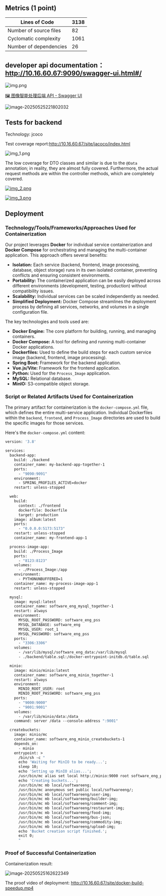 ## Metrics (1 point)

| Lines of Code          | 3138 |
| ---------------------- | ---- |
| Number of source files | 82   |
| Cyclomatic complexity  | 1061 |
| Number of dependencies | 26   |

## developer api documentation：http://10.16.60.67:9090/swagger-ui.html#/

![img.png](backend.assets/img.png)

[🖼️ 图像智能处理后端 API - Swagger UI](http://10.16.60.67:8123/docs)

![image-20250525221802032](backend/image-20250525221802032.png)

## Tests for backend

Technology: jcoco

Test coverage report:http://10.16.60.67/site/jacoco/index.html

![img_1.png](backend.assets/img_1.png)

The low coverage for DTO classes and similar is due to the `@Data` annotation; in reality, they are almost fully covered. Furthermore, the actual request methods are within the controller methods, which are completely covered.

[![img_2.png](backend.assets/img_2.png)](https://github.com/sustech-cs304/team-project-25spring-9/blob/backend-spring/img/img_2.png)

[![img_3.png](backend.assets/img_3.png)](https://github.com/sustech-cs304/team-project-25spring-9/blob/backend-spring/img/img_3.png)







## Deployment

### Technology/Tools/Frameworks/Approaches Used for Containerization

Our project leverages **Docker** for individual service containerization and **Docker Compose** for orchestrating and managing the multi-container application. This approach offers several benefits:

- **Isolation:** Each service (backend, frontend, image processing, database, object storage) runs in its own isolated container, preventing conflicts and ensuring consistent environments.
- **Portability:** The containerized application can be easily deployed across different environments (development, testing, production) without compatibility issues.
- **Scalability:** Individual services can be scaled independently as needed.
- **Simplified Deployment:** Docker Compose streamlines the deployment process by defining all services, networks, and volumes in a single configuration file.

The key technologies and tools used are:

- **Docker Engine:** The core platform for building, running, and managing containers.
- **Docker Compose:** A tool for defining and running multi-container Docker applications.
- **Dockerfiles:** Used to define the build steps for each custom service image (backend, frontend, image processing).
- **Spring Boot:** Framework for the backend application.
- **Vue.js/Vite:** Framework for the frontend application.
- **Python:** Used for the `Process_Image` application.
- **MySQL:** Relational database.
- **MinIO:** S3-compatible object storage.

### Script or Related Artifacts Used for Containerization

The primary artifact for containerization is the `docker-compose.yml` file, which defines the entire multi-service application. Individual Dockerfiles within the `backend`, `frontend`, and `Process_Image` directories are used to build the specific images for those services.

Here's the `docker-compose.yml` content:

```dockerfile
version: '3.8'

services:
  backend-app:
    build: ./backend
    container_name: my-backend-app-together-1
    ports:
      - "9090:9091"
    environment:
      - SPRING_PROFILES_ACTIVE=docker
    restart: unless-stopped

  web:
    build:
      context: ./frontend
      dockerfile: Dockerfile
      target: production
    image: album:latest
    ports:
      - "0.0.0.0:5173:5173"
    restart: unless-stopped
    container_name: my-frontend-app-1

  process-image-app:
    build: ./Process_Image
    ports:
      - "8123:8123"
    volumes:
      - ./Process_Image:/app
    environment:
      - PYTHONUNBUFFERED=1
    container_name: my-process-image-app-1
    restart: unless-stopped

  mysql:
    image: mysql:latest
    container_name: software_eng_mysql_together-1
    restart: always
    environment:
      MYSQL_ROOT_PASSWORD: software_eng_pss
      MYSQL_DATABASE: software_eng
      MYSQL_USER: root_1
      MYSQL_PASSWORD: software_eng_pss
    ports:
      - "3306:3306"
    volumes:
      - /var/lib/mysql/software_eng_data:/var/lib/mysql
      - ./backend/table.sql:/docker-entrypoint-initdb.d/table.sql

  minio:
    image: minio/minio:latest
    container_name: software_eng_minio_together-1
    restart: always
    environment:
      MINIO_ROOT_USER: root
      MINIO_ROOT_PASSWORD: software_eng_pss
    ports:
      - "9000:9000"
      - "9001:9001"
    volumes:
      - /var/lib/minio/data:/data
    command: server /data --console-address ":9001"

  createbuckets:
    image: minio/mc
    container_name: software_eng_minio_createbuckets-1
    depends_on:
      - minio
    entrypoint: >
      /bin/sh -c "
      echo 'Waiting for MinIO to be ready...';
      sleep 10;
      echo 'Setting up MinIO alias...';
      /usr/bin/mc alias set local http://minio:9000 root software_eng_pss;
      echo 'Creating buckets...';
      /usr/bin/mc mb local/softwareeng;
      /usr/bin/mc anonymous set public local/softwareeng/;
      /usr/bin/mc mb local/softwareeng/user-img;
      /usr/bin/mc mb local/softwareeng/builder-img;
      /usr/bin/mc mb local/softwareeng/comment-img;
      /usr/bin/mc mb local/softwareeng/restaurant-img;
      /usr/bin/mc mb local/softwareeng/food-img;
      /usr/bin/mc mb local/softwareeng/bus-json;
      /usr/bin/mc mb local/softwareeng/commodity-img;
      /usr/bin/mc mb local/softwareeng/upload-img;
      echo 'Bucket creation script finished.';
      exit 0;
      "
```



### Proof of Successful Containerization

Containerization result:

![image-20250525162622349](backend.assets/image-20250525162622349.png)

The proof video of deployment: http://10.16.60.67/site/docker-build-speedup.mp4

